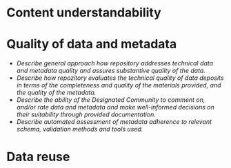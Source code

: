 
# Content understandability

# Quality of data and metadata

- *Describe general approach how repository addresses technical data and metadata quality and assures substantive quality of the data.*
- *Describe how repozitory evaluates the technical quality of data deposits in terms of the completeness and quality of the materials provided, and the quality of the metadata.*
- *Describe the ability of the Designated Community to comment on, and/or rate data and metadata and make well-informed decisions on their suitability through provided documentation.*
- *Describe automated assessment of metadata adherence to relevant schema, validation methods and tools used.*
  
# Data reuse
